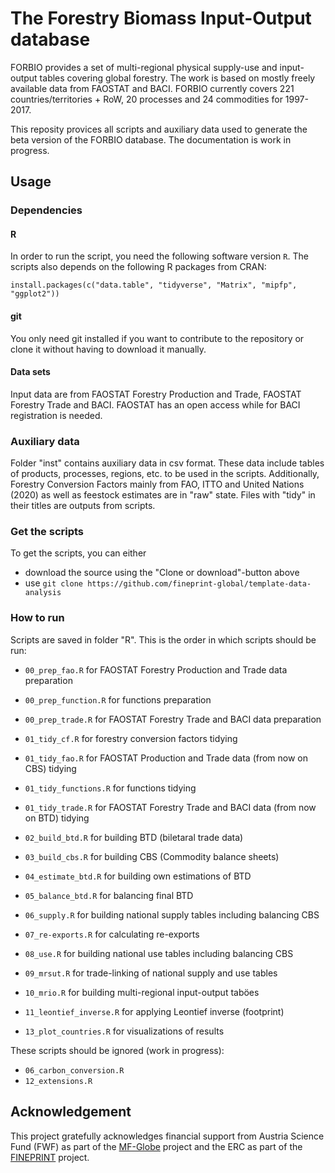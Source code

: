# The Forestry Biomass Input-Output database

FORBIO provides a set of multi-regional physical supply-use and input-output tables covering global forestry. The work is based on mostly freely available data from FAOSTAT and BACI.
FORBIO currently covers 221 countries/territories + RoW, 20 processes and 24 commodities for 1997-2017.

This reposity provices all scripts and auxiliary data used to generate the beta version of the FORBIO database.
The documentation is work in progress.

## Usage

### Dependencies

#### R
In order to run the script, you need the following software version `R`. The scripts also depends on the following R packages from CRAN:
```{r}
install.packages(c("data.table", "tidyverse", "Matrix", "mipfp", "ggplot2"))
```

#### git
You only need git installed if you want to contribute to the repository or clone it without having to download it manually.

#### Data sets 
Input data are from FAOSTAT Forestry Production and Trade, FAOSTAT Forestry Trade and BACI. FAOSTAT has an open access while for BACI registration is needed. 

### Auxiliary data
Folder "inst" contains auxiliary data in csv format. These data include tables of products, processes, regions, etc. to be used in the scripts.
Additionally, Forestry Conversion Factors mainly from FAO, ITTO and United Nations (2020) as well as feestock estimates are in "raw" state.
Files with "tidy" in their titles are outputs from scripts.

### Get the scripts 
To get the scripts, you can either

- download the source using the "Clone or download"-button above
- use `git clone https://github.com/fineprint-global/template-data-analysis`

### How to run
Scripts are saved in folder "R". This is the order in which scripts should be run:

- `00_prep_fao.R` for FAOSTAT Forestry Production and Trade data preparation
- `00_prep_function.R` for functions preparation
- `00_prep_trade.R` for FAOSTAT Forestry Trade and BACI data preparation

- `01_tidy_cf.R` for forestry conversion factors tidying
- `01_tidy_fao.R` for FAOSTAT Production and Trade data (from now on CBS) tidying
- `01_tidy_functions.R` for functions tidying
- `01_tidy_trade.R` for FAOSTAT Forestry Trade and BACI data (from now on BTD) tidying

- `02_build_btd.R` for building BTD (biletaral trade data)
- `03_build_cbs.R` for building CBS (Commodity balance sheets)
- `04_estimate_btd.R` for building own estimations of BTD 
- `05_balance_btd.R` for balancing final BTD

- `06_supply.R` for building national supply tables including balancing CBS
- `07_re-exports.R` for calculating re-exports
- `08_use.R` for building national use tables including balancing CBS

- `09_mrsut.R` for trade-linking of national supply and use tables
- `10_mrio.R` for building multi-regional input-output taböes
- `11_leontief_inverse.R` for applying Leontief inverse (footprint)
- `13_plot_countries.R` for visualizations of results

These scripts should be ignored (work in progress):
- `06_carbon_conversion.R`
- `12_extensions.R`

## Acknowledgement
This project gratefully acknowledges financial support from Austria Science Fund (FWF) as part of the [MF-Globe](https://www.wu.ac.at/mfglobe) project and the ERC as part of the [FINEPRINT](https://www.fineprint.global/) project.
